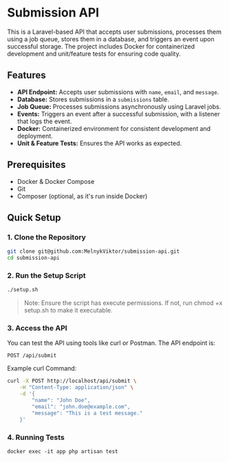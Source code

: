 # Submission API

This is a Laravel-based API that accepts user submissions, processes them using a job queue, stores them in a database, and triggers an event upon successful storage. The project includes Docker for containerized development and unit/feature tests for ensuring code quality.

## Features

- **API Endpoint:** Accepts user submissions with `name`, `email`, and `message`.
- **Database:** Stores submissions in a `submissions` table.
- **Job Queue:** Processes submissions asynchronously using Laravel jobs.
- **Events:** Triggers an event after a successful submission, with a listener that logs the event.
- **Docker:** Containerized environment for consistent development and deployment.
- **Unit & Feature Tests:** Ensures the API works as expected.

## Prerequisites

- Docker & Docker Compose
- Git
- Composer (optional, as it's run inside Docker)

## Quick Setup

### 1. Clone the Repository

```bash
git clone git@github.com:MelnykViktor/submission-api.git
cd submission-api
```

### 2. Run the Setup Script

```bash
./setup.sh
```
> Note: Ensure the script has execute permissions. If not, run chmod +x setup.sh to make it executable.

### 3. Access the API
You can test the API using tools like curl or Postman. The API endpoint is:
```
POST /api/submit
```

Example curl Command:
```bash
curl -X POST http://localhost/api/submit \
    -H "Content-Type: application/json" \
    -d '{
        "name": "John Doe",
        "email": "john.doe@example.com",
        "message": "This is a test message."
    }'
```

### 4. Running Tests
```
docker exec -it app php artisan test
```

